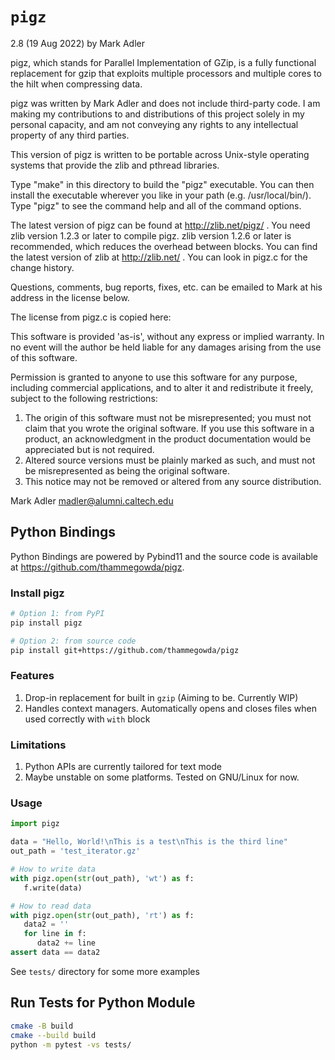 # `pigz`

 2.8 (19 Aug 2022) by Mark Adler

pigz, which stands for Parallel Implementation of GZip, is a fully functional
replacement for gzip that exploits multiple processors and multiple cores to
the hilt when compressing data.

pigz was written by Mark Adler and does not include third-party code. I am
making my contributions to and distributions of this project solely in my
personal capacity, and am not conveying any rights to any intellectual property
of any third parties.

This version of pigz is written to be portable across Unix-style operating
systems that provide the zlib and pthread libraries.

Type "make" in this directory to build the "pigz" executable.  You can then
install the executable wherever you like in your path (e.g. /usr/local/bin/).
Type "pigz" to see the command help and all of the command options.

The latest version of pigz can be found at http://zlib.net/pigz/ .  You need
zlib version 1.2.3 or later to compile pigz.  zlib version 1.2.6 or later is
recommended, which reduces the overhead between blocks.  You can find the
latest version of zlib at http://zlib.net/ .  You can look in pigz.c for the
change history.

Questions, comments, bug reports, fixes, etc. can be emailed to Mark at his
address in the license below.

The license from pigz.c is copied here:

  This software is provided 'as-is', without any express or implied
  warranty.  In no event will the author be held liable for any damages
  arising from the use of this software.

  Permission is granted to anyone to use this software for any purpose,
  including commercial applications, and to alter it and redistribute it
  freely, subject to the following restrictions:

  1. The origin of this software must not be misrepresented; you must not
     claim that you wrote the original software. If you use this software
     in a product, an acknowledgment in the product documentation would be
     appreciated but is not required.
  2. Altered source versions must be plainly marked as such, and must not be
     misrepresented as being the original software.
  3. This notice may not be removed or altered from any source distribution.

  Mark Adler
  madler@alumni.caltech.edu

## Python Bindings

Python Bindings are powered by Pybind11 and the source code is available at https://github.com/thammegowda/pigz.

### Install pigz
```bash
# Option 1: from PyPI
pip install pigz

# Option 2: from source code
pip install git+https://github.com/thammegowda/pigz
```

### Features
1. Drop-in replacement for built in `gzip` (Aiming to be. Currently WIP)
2. Handles context managers. Automatically opens and closes files when used correctly with `with` block


### Limitations
1. Python APIs are currently tailored for text mode
2. Maybe unstable on some platforms. Tested on GNU/Linux for now.

### Usage

```python
import pigz

data = "Hello, World!\nThis is a test\nThis is the third line"
out_path = 'test_iterator.gz'

# How to write data
with pigz.open(str(out_path), 'wt') as f:
   f.write(data)

# How to read data
with pigz.open(str(out_path), 'rt') as f:
   data2 = ''
   for line in f:
      data2 += line
assert data == data2
```

See `tests/` directory for some more examples


## Run Tests for Python Module

```bash
cmake -B build
cmake --build build
python -m pytest -vs tests/

```
